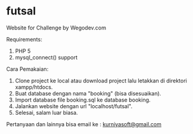 # futsal
Website for Challenge by Wegodev.com

Requirements:
1. PHP 5
2. mysql_connect() support


Cara Pemakaian:
1. Clone project ke local atau download project lalu letakkan di direktori xampp/htdocs.
2. Buat database dengan nama "booking" (bisa disesuaikan).
3. Import database file booking.sql ke database booking.
4. Jalankan website dengan url "localhost/futsal".
5. Selesai, salam luar biasa.

Pertanyaan dan lainnya bisa email ke : kurniyasoft@gmail.com